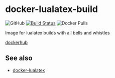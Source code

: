 # docker-lualatex-build
![GitHub](https://img.shields.io/github/license/brokenpylons/docker-lualatex-build.svg)
[![Build Status](https://travis-ci.org/brokenpylons/docker-lualatex-build.svg?branch=master)](https://travis-ci.org/brokenpylons/docker-lualatex-build)
![Docker Pulls](https://img.shields.io/docker/pulls/brokenpylons/lualatex-build.svg)

Image for lualatex builds with all bells and whistles

[dockerhub](https://hub.docker.com/r/brokenpylons/lualatex-build)

## See also
* [docker-lualatex](https://github.com/brokenpylons/docker-lualatex)
